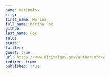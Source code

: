 ```yaml
---
name: marinafox
city: 
first_name: Marina
full_name: Marina Fox
github: 
last_name: Fox
role: 
state: 
twitter: 
guest: true
url: https://www.digitalgov.gov/author/mfox/
redirect_from: 
published: true
---
```


